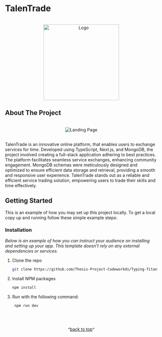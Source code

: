 # TalenTrade

<!-- PROJECT LOGO -->
<br />
<div align="center">
    <img src="./client/src/assets/Group 1332.png" alt="Logo" width="250" height="250">
</div>

## About The Project

<br />
<div align="center">
    <img src="./client/src/assets/landingPage.png" alt="Landing Page">
</div>
<br />

TalenTrade is an innovative online platform, that enables users to exchange services for time. Developed using TypeScript, Next.js, and MongoDB, the project involved creating a full-stack application adhering to best practices. The platform facilitates seamless service exchanges, enhancing community engagement. MongoDB schemas were meticulously designed and optimized to ensure efficient data storage and retrieval, providing a smooth and responsive user experience. TalenTrade stands out as a reliable and efficient service trading solution, empowering users to trade their skills and time effectively.

<!-- GETTING STARTED -->
## Getting Started

This is an example of how you may set up this project locally.
To get a local copy up and running follow these simple example steps:


### Installation

_Below is an example of how you can instruct your audience on installing and setting up your app. This template doesn't rely on any external dependencies or services._

1. Clone the repo
   ```sh
   git clone https://github.com/Thesis-Project-Codeworkds/Typing-Titans
   ```
2. Install NPM packages
   ```sh
   npm install
   ```
3. Run with the following command:
   ```js
    npm run dev
   ```
<br />
<br />

<p align="center">^<a href="#readme-top">back to top</a>^</p>

